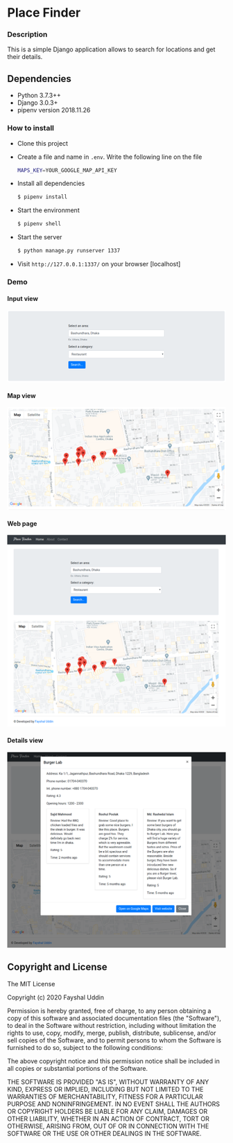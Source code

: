 # Place Finder


### Description

This is a simple Django application allows to search for locations and get their details.

## Dependencies

- Python 3.7.3++
- Django 3.0.3+
- pipenv version 2018.11.26


### How to install
  - Clone this project
  - Create a file and name in `.env`. Write the following line on the file
    ```sh
    MAPS_KEY=YOUR_GOOGLE_MAP_API_KEY
    ```
  - Install all dependencies
    ```sh
    $ pipenv install
    ```
    
  - Start the environment
    ```sh
    $ pipenv shell
    ```
  - Start the server
    ```sh
    $ python manage.py runserver 1337
    ```
  - Visit  `http://127.0.0.1:1337/` on your browser [localhost]

### Demo
#### Input view
![Form_view](images/Form_view.png?raw=true "Form_view")

#### Map view
![Map_view](images/Map_view.png?raw=true "Map_view")

#### Web page
![Web_page](images/Web_page.png?raw=true "Web_page")

#### Details view
![Place_details](images/Place_details.png?raw=true "Place_details")



Copyright and License
----

The MIT License

Copyright (c) 2020 Fayshal Uddin

Permission is hereby granted, free of charge, to any person obtaining a copy
of this software and associated documentation files (the "Software"), to deal
in the Software without restriction, including without limitation the rights
to use, copy, modify, merge, publish, distribute, sublicense, and/or sell
copies of the Software, and to permit persons to whom the Software is
furnished to do so, subject to the following conditions:

The above copyright notice and this permission notice shall be included in all
copies or substantial portions of the Software.

THE SOFTWARE IS PROVIDED "AS IS", WITHOUT WARRANTY OF ANY KIND, EXPRESS OR
IMPLIED, INCLUDING BUT NOT LIMITED TO THE WARRANTIES OF MERCHANTABILITY,
FITNESS FOR A PARTICULAR PURPOSE AND NONINFRINGEMENT. IN NO EVENT SHALL THE
AUTHORS OR COPYRIGHT HOLDERS BE LIABLE FOR ANY CLAIM, DAMAGES OR OTHER
LIABILITY, WHETHER IN AN ACTION OF CONTRACT, TORT OR OTHERWISE, ARISING FROM,
OUT OF OR IN CONNECTION WITH THE SOFTWARE OR THE USE OR OTHER DEALINGS IN THE
SOFTWARE.
